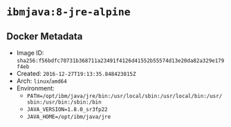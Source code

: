 # `ibmjava:8-jre-alpine`

## Docker Metadata

- Image ID: `sha256:f56bdfc70731b368711a23491f4126d41552b55574d13e20da82a329e179f4eb`
- Created: `2016-12-27T19:13:35.848423815Z`
- Arch: `linux`/`amd64`
- Environment:
  - `PATH=/opt/ibm/java/jre/bin:/usr/local/sbin:/usr/local/bin:/usr/sbin:/usr/bin:/sbin:/bin`
  - `JAVA_VERSION=1.8.0_sr3fp22`
  - `JAVA_HOME=/opt/ibm/java/jre`
